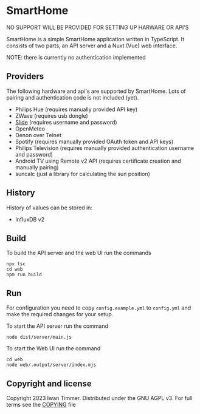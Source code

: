 # SmartHome

NO SUPPORT WILL BE PROVIDED FOR SETTING UP HARWARE OR API'S

SmartHome is a simple SmartHome application written in TypeScript.
It consists of two parts, an API server and a Nuxt (Vue) web interface.

NOTE: there is currently no authentication implemented

## Providers
The following hardware and api's are supported by SmartHome.
Lots of pairing and authentication code is not included (yet).

- Philips Hue (requires manually provided API key)
- ZWave (requires usb dongle)
- [Slide][slide] (requires username and password)
- OpenMeteo
- Denon over Telnet
- Spotify (requires manually provided OAuth token and API keys)
- Philips Television (requires manually provided authentication username and password)
- Android TV using Remote v2 API (requires certificate creation and manually pairing)
- suncalc (just a library for calculating the sun position)

[slide]: https://slide.store

## History
History of values can be stored in:

- InfluxDB v2

## Build
To build the API server and the web UI run the commands
```
npx tsc
cd web
npm run build
```

## Run
For configuration you need to copy `config.example.yml` to `config.yml` and make the required changes for your setup.

To start the API server run the command
```
node dist/server/main.js
```

To start the Web UI run the command
```
cd web
node web/.output/server/index.mjs
```

## Copyright and license
Copyright 2023 Iwan Timmer.
Distributed under the GNU AGPL v3.
For full terms see the [COPYING](COPYING) file